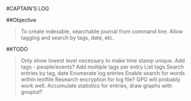 #CAPTAIN'S LOG

##Objective
> To create indexable, searchable journal from command line. Allow tagging and search by tags, date, etc.

##TODO
> Only show lowest level necessary to make time stamp unique.
> Add tags - people/events?
> Add multiple tags per entry
> List tags
> Search entries by tag, date
> Enumerate log entries
> Enable search for words within textfile
> Research encryption for log file? GPG will probably work well.
> Accumulate statistics for entries, draw graphs with gnuplot?

